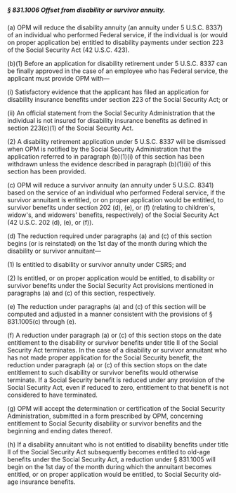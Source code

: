 ##### § 831.1006 Offset from disability or survivor annuity. #####

(a) OPM will reduce the disability annuity (an annuity under 5 U.S.C. 8337) of an individual who performed Federal service, if the individual is (or would on proper application be) entitled to disability payments under section 223 of the Social Security Act (42 U.S.C. 423).

(b)(1) Before an application for disability retirement under 5 U.S.C. 8337 can be finally approved in the case of an employee who has Federal service, the applicant must provide OPM with—

(i) Satisfactory evidence that the applicant has filed an application for disability insurance benefits under section 223 of the Social Security Act; or

(ii) An official statement from the Social Security Administration that the individual is not insured for disability insurance benefits as defined in section 223(c)(1) of the Social Security Act.

(2) A disability retirement application under 5 U.S.C. 8337 will be dismissed when OPM is notified by the Social Security Administration that the application referred to in paragraph (b)(1)(i) of this section has been withdrawn unless the evidence described in paragraph (b)(1)(ii) of this section has been provided.

(c) OPM will reduce a survivor annuity (an annuity under 5 U.S.C. 8341) based on the service of an individual who performed Federal service, if the survivor annuitant is entitled, or on proper application would be entitled, to survivor benefits under section 202 (d), (e), or (f) (relating to children's, widow's, and widowers' benefits, respectively) of the Social Security Act (42 U.S.C. 202 (d), (e), or (f)).

(d) The reduction required under paragraphs (a) and (c) of this section begins (or is reinstated) on the 1st day of the month during which the disability or survivor annuitant—

(1) Is entitled to disability or survivor annuity under CSRS; and

(2) Is entitled, or on proper application would be entitled, to disability or survivor benefits under the Social Security Act provisions mentioned in paragraphs (a) and (c) of this section, respectively.

(e) The reduction under paragraphs (a) and (c) of this section will be computed and adjusted in a manner consistent with the provisions of § 831.1005(c) through (e).

(f) A reduction under paragraph (a) or (c) of this section stops on the date entitlement to the disability or survivor benefits under title II of the Social Security Act terminates. In the case of a disability or survivor annuitant who has not made proper application for the Social Security benefit, the reduction under paragraph (a) or (c) of this section stops on the date entitlement to such disability or survivor benefits would otherwise terminate. If a Social Security benefit is reduced under any provision of the Social Security Act, even if reduced to zero, entitlement to that benefit is not considered to have terminated.

(g) OPM will accept the determination or certification of the Social Security Administration, submitted in a form prescribed by OPM, concerning entitlement to Social Security disability or survivor benefits and the beginning and ending dates thereof.

(h) If a disability annuitant who is not entitled to disability benefits under title II of the Social Security Act subsequently becomes entitled to old-age benefits under the Social Security Act, a reduction under § 831.1005 will begin on the 1st day of the month during which the annuitant becomes entitled, or on proper application would be entitled, to Social Security old-age insurance benefits.
